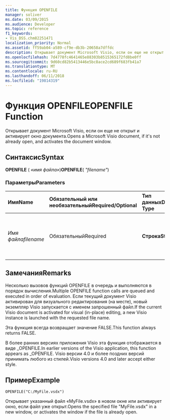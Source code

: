```yaml
---
title: Функция OPENFILE
manager: soliver
ms.date: 03/09/2015
ms.audience: Developer
ms.topic: reference
f1_keywords:
- Vis_DSS.chm82251471
localization_priority: Normal
ms.assetid: ff59ab04-a589-cf9e-db3b-20658a7dffdc
description: Открывает документ Microsoft Visio, если он еще не открыт и активирует окно документа.
ms.openlocfilehash: 7d4778fc4641465e88303b8515365172fd8be0ff
ms.sourcegitcommit: 9d60cd82b5413446e5bc8ace2cd689f683fb41a7
ms.translationtype: MT
ms.contentlocale: ru-RU
ms.lasthandoff: 06/11/2018
ms.locfileid: "19814319"
---
```

# <a name="openfile-function"></a><span data-ttu-id="df854-103">Функция OPENFILE</span><span class="sxs-lookup"><span data-stu-id="df854-103">OPENFILE Function</span></span>

<span data-ttu-id="df854-104">Открывает документ Microsoft Visio, если он еще не открыт и активирует окно документа.</span><span class="sxs-lookup"><span data-stu-id="df854-104">Opens a Microsoft Visio document, if it's not already open, and activates the document window.</span></span>
  
## <a name="syntax"></a><span data-ttu-id="df854-105">Синтаксис</span><span class="sxs-lookup"><span data-stu-id="df854-105">Syntax</span></span>

 <span data-ttu-id="df854-106">**OPENFILE** ( _«имя файла»_)</span><span class="sxs-lookup"><span data-stu-id="df854-106">**OPENFILE**( _"filename"_)</span></span>
  
### <a name="parameters"></a><span data-ttu-id="df854-107">Параметры</span><span class="sxs-lookup"><span data-stu-id="df854-107">Parameters</span></span>

|<span data-ttu-id="df854-108">**Имя**</span><span class="sxs-lookup"><span data-stu-id="df854-108">**Name**</span></span>|<span data-ttu-id="df854-109">**Обязательный или необязательный**</span><span class="sxs-lookup"><span data-stu-id="df854-109">**Required/Optional**</span></span>|<span data-ttu-id="df854-110">**Тип данных**</span><span class="sxs-lookup"><span data-stu-id="df854-110">**Data Type**</span></span>|<span data-ttu-id="df854-111">**Описание**</span><span class="sxs-lookup"><span data-stu-id="df854-111">**Description**</span></span>|
|:-----|:-----|:-----|:-----|
| <span data-ttu-id="df854-112">_Имя файла_</span><span class="sxs-lookup"><span data-stu-id="df854-112">_filename_</span></span> <br/> |<span data-ttu-id="df854-113">Обязательный</span><span class="sxs-lookup"><span data-stu-id="df854-113">Required</span></span>  <br/> |<span data-ttu-id="df854-114">**Строка**</span><span class="sxs-lookup"><span data-stu-id="df854-114">**String**</span></span> <br/> |<span data-ttu-id="df854-115">Имя файла, включая путь к файлу, который необходимо открыть.</span><span class="sxs-lookup"><span data-stu-id="df854-115">The name of the file, including file path, you want to open.</span></span>  <br/> |
   
## <a name="remarks"></a><span data-ttu-id="df854-116">Замечания</span><span class="sxs-lookup"><span data-stu-id="df854-116">Remarks</span></span>

<span data-ttu-id="df854-117">Несколько вызовов функций OPENFILE в очередь и выполняются в порядок вычисления.</span><span class="sxs-lookup"><span data-stu-id="df854-117">Multiple OPENFILE function calls are queued and executed in order of evaluation.</span></span> <span data-ttu-id="df854-118">Если текущий документ Visio активирован для визуального редактирования (на месте), новый экземпляр Visio запускается с именем запрошенный файл.</span><span class="sxs-lookup"><span data-stu-id="df854-118">If the current Visio document is activated for visual (in-place) editing, a new Visio instance is launched with the requested file name.</span></span> 
  
<span data-ttu-id="df854-119">Эта функция всегда возвращает значение FALSE.</span><span class="sxs-lookup"><span data-stu-id="df854-119">This function always returns FALSE.</span></span> 
  
<span data-ttu-id="df854-120">В более ранних версиях приложения Visio эта функция отображается в виде _OPENFILE.</span><span class="sxs-lookup"><span data-stu-id="df854-120">In earlier versions of the Visio application, this function appears as _OPENFILE.</span></span> <span data-ttu-id="df854-121">Visio версии 4.0 и более поздних версий принимать любого из стилей.</span><span class="sxs-lookup"><span data-stu-id="df854-121">Visio versions 4.0 and later accept either style.</span></span> 
  
## <a name="example"></a><span data-ttu-id="df854-122">Пример</span><span class="sxs-lookup"><span data-stu-id="df854-122">Example</span></span>

 `OPENFILE("C:/MyFile.vsdx")`
  
<span data-ttu-id="df854-123">Открывает указанный файл «MyFile.vsdx» в новом окне или активирует окно, если файл уже открыт.</span><span class="sxs-lookup"><span data-stu-id="df854-123">Opens the specified file "MyFile.vsdx" in a new window, or activates the window if the file is already open.</span></span> 
  

